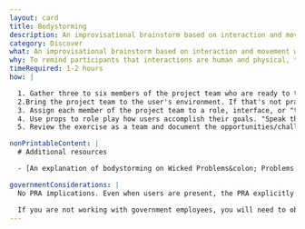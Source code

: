 ```yaml
---
layout: card
title: Bodystorming
description: An improvisational brainstorm based on interaction and movement with the body.
category: Discover
what: An improvisational brainstorm based on interaction and movement with the body.
why: To remind participants that interactions are human and physical, to teach stakeholders empathy for users, and to get away from our computers.
timeRequired: 1-2 hours
how: |

  1. Gather three to six members of the project team who are ready to think on their feet. If possible, identify a few users who can play along.
  2.Bring the project team to the user's environment. If that's not practical, model the user's environment in a conference room.
  3. Assign each member of the project team to a role, interface, or "touchpoint" that you have identified in a [journey map](/journey-mapping/). If users are present, ask them to pretend to accomplish their goals as usual. Otherwise, assign a [persona](/personas/) to each member of the product team who isn't serving as a touchpoint. If you anticipate discomfort, assign roles in advance and start with a basic script.
  4. Use props to role play how users accomplish their goals. "Speak the interface" to one another. For example, one of the touchpoints might say "Submit all of your required forms," and the user might respond "Arg! I don't know what forms are required!"
  5. Review the exercise as a team and document the opportunities/challenges that this exercise suggests.

nonPrintableContent: |
  # Additional resources

  - [An explanation of bodystorming on Wicked Problems&colon; Problems Worth Solving. Austin Center for Design.](https://www.wickedproblems.com/6_bodystorming.php)

governmentConsiderations: |
  No PRA implications. Even when users are present, the PRA explicitly exempts direct observation and non-standardized conversation, 5 CFR 1320.3(h)3.

  If you are not working with government employees, you will need to observe standard precautions for archiving personally identifiable information.
---
```


